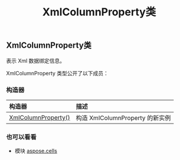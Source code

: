 ﻿---
title: XmlColumnProperty类
second_title: Aspose.Cells for Python via .NET API 参考资料
description:
type: docs
weight: 1670
url: /zh/python-net/aspose.cells/xmlcolumnproperty/
is_root: false
---
##  XmlColumnProperty类
表示 Xml 数据绑定信息。



XmlColumnProperty 类型公开了以下成员：

### 构造器
|构造器|描述|
| :- | :- |
| [XmlColumnProperty()](/cells/zh/python-net/aspose.cells/xmlcolumnproperty/__init__/#) |构造 XmlColumnProperty 的新实例|



### 也可以看看
* 模块 [aspose.cells](..)
